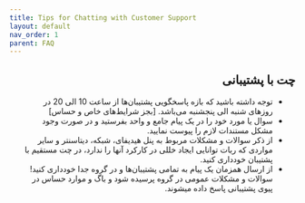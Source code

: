```yaml
---
title: Tips for Chatting with Customer Support
layout: default
nav_order: 1
parent: FAQ
---
```


<head>
    <meta charset="utf-8">
    <link rel="stylesheet" href="https://b3h1z.github.io/HidyBot-Docs/assets/css/style.css">
</head>
<div dir="rtl">

<h2>چت با پشتیبانی</h2>

<ul>
    <li>توجه داشته باشید که بازه پاسخگویی پشتیبان‌ها از ساعت 10 الی 20 در روزهای شنبه الی پنجشنبه می‌باشد. [بجز شرایط‌های خاص و حساس]</li>
    <li>سوال یا مورد خود را در یک پیام جامع و واحد بفرستید و در صورت وجود مشکل مستندات لازم را پیوست نمایید.</li>
    <li>از ذکر سوالات و مشکلات مربوط به پنل هیدیفای، شبکه، دیتاسنتر و سایر مواردی که ربات توانایی ایجاد خللی در کارکرد آنها را ندارد، در چت مستقیم با پشتیبان خودداری کنید.</li>
    <li>از ارسال همزمان یک پیام به تمامی پشتیبان‌ها و در گروه جدا خودداری کنید! سوالات و مشکلات عمومی در گروه پرسیده شود و باگ و موارد حساس در پیوی پشتیبانی پاسخ داده میشوند.</li>
</ul>

</div>
